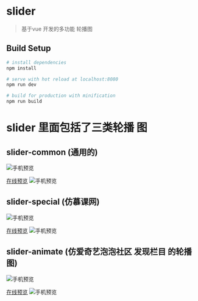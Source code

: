 # slider
> 基于vue 开发的多功能 轮播图

## Build Setup

``` bash
# install dependencies
npm install

# serve with hot reload at localhost:8080
npm run dev

# build for production with minification
npm run build

```

# slider 里面包括了三类轮播 图
## slider-common (通用的)
![手机预览](https://www.pinkpig.top/image/slider_common.png)

[在线预览](https://www.pinkpig.top/slider/slider1/#/)
![手机预览](https://www.pinkpig.top/image/slider_link_common.png)

## slider-special (仿慕课网)
![手机预览](https://www.pinkpig.top/image/slider_special.png)

[在线预览](https://www.pinkpig.top/slider/slider2/#/)
![手机预览](https://www.pinkpig.top/image/slider_link_special.png)

## slider-animate (仿爱奇艺泡泡社区 发现栏目 的轮播图)
![手机预览](https://www.pinkpig.top/image/slider_animate.png)

[在线预览](https://www.pinkpig.top/slider/slider3/#/)
![手机预览](https://www.pinkpig.top/image/slider_link_animate.png)



